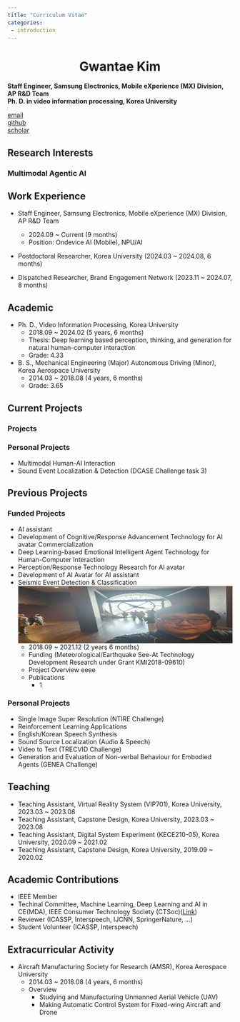 ```yaml
---
title: "Curriculum Vitae"
categories:
 - introduction
---
```

# <center> Gwantae Kim </center>
**Staff Engineer, Samsung Electronics, Mobile eXperience (MX) Division, AP R&D Team**  
**Ph. D. in video information processing, Korea University**  

[email](kgt1103211@gmail.com)  
[github](https://github.com/GT-KIM)  
[scholar](https://scholar.google.com/citations?user=kgt1103211)

## Research Interests
### Multimodal Agentic AI

## Work Experience
- Staff Engineer, Samsung Electronics, Mobile eXperience (MX) Division, AP R&D Team
  - 2024.09 ~ Current (9 months)
  - Position: Ondevice AI (Mobile), NPU/AI
 
- Postdoctoral Researcher, Korea University (2024.03 ~ 2024.08, 6 months)

- Dispatched Researcher, Brand Engagement Network (2023.11 ~ 2024.07, 8 months)

## Academic
- Ph. D., Video Information Processing, Korea University
  - 2018.09 ~ 2024.02 (5 years, 6 months)
  - Thesis: Deep learning based perception, thinking, and generation for natural human-computer interaction
  - Grade: 4.33
- B. S., Mechanical Engineering (Major) Autonomous Driving (Minor), Korea Aerospace University
  - 2014.03 ~ 2018.08 (4 years, 6 months)
  - Grade: 3.65

## Current Projects
### Projects

### Personal Projects
- Multimodal Human-AI Interaction
- Sound Event Localization & Detection (DCASE Challenge task 3)

## Previous Projects
### Funded Projects
- AI assistant
- Development of Cognitive/Response Advancement Technology for AI avatar Commercialization
- Deep Learning-based Emotional Intelligent Agent Technology for Human-Computer Interaction
- Perception/Response Technology Research for AI avatar
- Development of AI Avatar for AI assistant
- Seismic Event Detection & Classification
  <img align="left" width="1024px" height="128px" src="../assets/images/paris.jpg">
  - 2018.09 ~ 2021.12 (2 years 6 months)
  - Funding (Meteorological/Earthquake See-At Technology Development Research under Grant KMI2018-09610)
  - Project Overview
    eeee
  - Publications
    - 1

### Personal Projects
- Single Image Super Resolution (NTIRE Challenge)
- Reinforcement Learning Applications
- English/Korean Speech Synthesis
- Sound Source Localization (Audio & Speech)
- Video to Text (TRECVID Challenge)
- Generation and Evaluation of Non-verbal Behaviour for Embodied Agents (GENEA Challenge)

## Teaching
- Teaching Assistant, Virtual Reality System (VIP701), Korea University, 2023.03 ~ 2023.08
- Teaching Assistant, Capstone Design, Korea University, 2023.03 ~ 2023.08
- Teaching Assistant, Digital System Experiment (KECE210-05), Korea University, 2020.09 ~ 2021.02
- Teaching Assistant, Capstone Design, Korea University, 2019.09 ~ 2020.02

## Academic Contributions
- IEEE Member
- Techinal Committee, Machine Learning, Deep Learning and AI in CE(MDA), IEEE Consumer Technology Society (CTSoc)([Link](https://ctsoc.ieee.org/technical/technical-committees/mda-tc.html?view=article&id=310:mda-tc-members&catid=21))
- Reviewer (ICASSP, Interspeech, IJCNN, SpringerNature, ...)
- Student Volunteer (ICASSP, Interspeech)

## Extracurricular Activity
- Aircraft Manufacturing Society for Research (AMSR), Korea Aerospace University
  - 2014.03 ~ 2018.08 (4 years, 6 months)
  - Overview
    - Studying and Manufacturing Unmanned Aerial Vehicle (UAV)
    - Making Automatic Control System for Fixed-wing Aircraft and Drone
